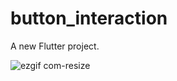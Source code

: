 # button_interaction

A new Flutter project.

![ezgif com-resize](https://user-images.githubusercontent.com/48587016/94338063-266ef680-fff8-11ea-87eb-ec0af6d897ce.gif)
